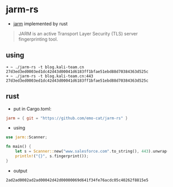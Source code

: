# jarm-rs

- [jarm](https://github.com/salesforce/jarm)  implemented by rust

> JARM is an active Transport Layer Security (TLS) server fingerprinting tool.

## using

```shell
➜ ~ ./jarm-rs -t blog.kali-team.cn
27d3ed3ed0003ed1dc42d43d00041d6183ff1bfae51ebd88d70384363d525c
➜ ~ ./jarm-rs -t blog.kali-team.cn:443
27d3ed3ed0003ed1dc42d43d00041d6183ff1bfae51ebd88d70384363d525c

```

## rust

- put in Cargo.toml:

```toml
jarm = { git = "https://github.com/emo-cat/jarm-rs" }
```

- using

```rust
use jarm::Scanner;

fn main() {
    let s = Scanner::new("www.salesforce.com".to_string(), 443).unwrap();
    println!("{}", s.fingerprint());
}
```

- output

```bash
2ad2ad0002ad2ad00042d42d00000069d641f34fe76acdc05c40262f8815e5
```